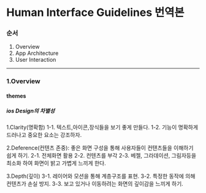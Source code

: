 # Human Interface Guidelines 번역본

### 순서
1. Overview
2. App Architecture
3. User Interaction
------------

### 1.Overview
#### themes
##### ios Design의 차별성
1.Clarity(명확함)
1-1. 텍스트,아이콘,장식들을 보기 좋게 만들다. 
1-2. 기능이 명확하게 드러나고 중요한 요소는 강조하자.

2.Deference(컨텐츠 존중): 좋은 화면 구성을 통해 사용자들이 컨탠츠들을 이해하기 쉽게 하기.
2-1. 전체화면 활용
2-2. 컨텐츠를 부각
2-3. 베젤, 그라데이션, 그림자등을 최소화 하여 화면이 밝고 가볍게 느끼게 한다.

3.Depth(깊이) 
3-1. 레이어와 모션을 통해 계층구조를 표현.
3-2. 특정한 동작에 의해 컨텐츠가 손실 방지.
3-3. 보고 있거나 이동하려는 화면의 깊이감을 느끼게 하기.

#####
